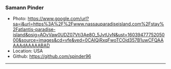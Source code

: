### Samann Pinder
- Photo: https://www.google.com/url?sa=i&url=https%3A%2F%2Fwww.nassauparadiseisland.com%2Fstay%2Fatlantis-paradise-island&psig=AOvVaw0UDZ07Vtj3Ae8O_5JvtUvN&ust=1603947775205000&source=images&cd=vfe&ved=0CAIQjRxqFwoTCOid357B1uwCFQAAAAAdAAAAABAD
- Location: USA
- Github: https://github.com/spinder96
***
